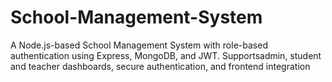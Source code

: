 # School-Management-System
A Node.js-based School Management System with role-based authentication using Express, MongoDB, and JWT. Supportsadmin, student and teacher dashboards, secure authentication, and frontend integration
